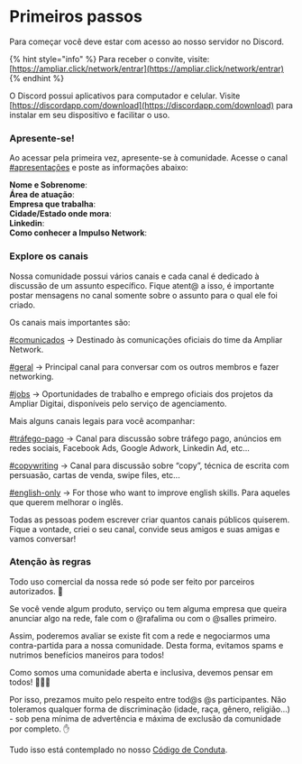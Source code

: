 # Primeiros passos

Para começar você deve estar com acesso ao nosso servidor no Discord.

{% hint style="info" %}
Para receber o convite, visite:  
[https://ampliar.click/network/entrar](https://ampliar.click/network/entrar)
{% endhint %}

O Discord possui aplicativos para computador e celular. Visite [https://discordapp.com/download](https://discordapp.com/download) para instalar em seu dispositivo e facilitar o uso.

### Apresente-se!

Ao acessar pela primeira vez, apresente-se à comunidade. Acesse o canal [\#apresentações](https://discordapp.com/channels/679021814004973595/679022463723765771) e poste as informações abaixo:

**Nome e Sobrenome**:  
**Área de atuação**:  
**Empresa que trabalha**:  
**Cidade/Estado onde mora**:  
**Linkedin**:  
**Como conhecer a Impulso Network**:

### Explore os canais

Nossa comunidade possui vários canais e cada canal é dedicado à discussão de um assunto específico. Fique atent@ a isso, é importante postar mensagens no canal somente sobre o assunto para o qual ele foi criado.

Os canais mais importantes são:

[\#comunicados](https://discordapp.com/channels/679021814004973595/679182318027407361) → Destinado às comunicações oficiais do time da Ampliar Network.

[\#geral](https://discordapp.com/channels/679021814004973595/679021814004973598) → Principal canal para conversar com os outros membros e fazer networking.

[\#jobs](https://discordapp.com/channels/679021814004973595/679182878936137768) → Oportunidades de trabalho e emprego oficiais dos projetos da Ampliar Digitai, disponíveis pelo serviço de agenciamento.

Mais alguns canais legais para você acompanhar:

[\#tráfego-pago](https://discordapp.com/channels/679021814004973595/679179080607989761) → Canal para discussão sobre tráfego pago, anúncios em redes sociais, Facebook Ads, Google Adwork, Linkedin Ad, etc...

[\#copywriting](https://app.slack.com/client/TU02JP9AA/CTYEZ22KX) → Canal para discussão sobre “copy”, técnica de escrita com persuasão, cartas de venda, swipe files, etc...

[\#english-only](https://discordapp.com/channels/679021814004973595/679183010792472597) → For those who want to improve english skills. Para aqueles que querem melhorar o inglês.

Todas as pessoas podem escrever criar quantos canais públicos quiserem. Fique a vontade, criei o seu canal, convide seus amigos e suas amigas e vamos conversar!

### Atenção às regras

Todo uso comercial da nossa rede só pode ser feito por parceiros autorizados. 🤙 

Se você vende algum produto, serviço ou tem alguma empresa que queira anunciar algo na rede, fale com o @rafalima ou com o @salles primeiro.

Assim, poderemos avaliar se existe fit com a rede e negociarmos uma contra-partida para a nossa comunidade. Desta forma, evitamos spams e nutrimos benefícios maneiros para todos!

Como somos uma comunidade aberta e inclusiva, devemos pensar em todos! 👫👭👬

Por isso, prezamos muito pelo respeito entre tod@s @s participantes. Não toleramos qualquer forma de discriminação \(idade, raça, gênero, religião…\) - sob pena mínima de advertência e máxima de exclusão da comunidade por completo. ✋

Tudo isso está contemplado no nosso [Código de Conduta](https://docs.impulso.network/codigo-de-conduta).



